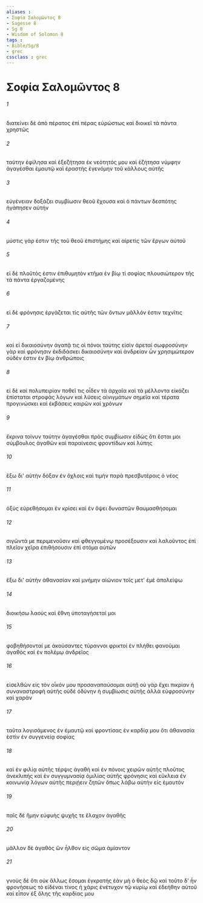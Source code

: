 ```yaml
---
aliases : 
- Σοφία Σαλoμῶντος 8
- Sagesse 8
- Sg 8
- Wisdom of Solomon 8
tags : 
- Bible/Sg/8
- grec
cssclass : grec
---
```


# Σοφία Σαλoμῶντος 8

###### 1
διατείνει δὲ ἀπὸ πέρατος ἐπὶ πέρας εὐρώστως καὶ διοικεῖ τὰ πάντα χρηστῶς
###### 2
ταύτην ἐφίλησα καὶ ἐξεζήτησα ἐκ νεότητός μου καὶ ἐζήτησα νύμφην ἀγαγέσθαι ἐμαυτῷ καὶ ἐραστὴς ἐγενόμην τοῦ κάλλους αὐτῆς
###### 3
εὐγένειαν δοξάζει συμβίωσιν θεοῦ ἔχουσα καὶ ὁ πάντων δεσπότης ἠγάπησεν αὐτήν
###### 4
μύστις γάρ ἐστιν τῆς τοῦ θεοῦ ἐπιστήμης καὶ αἱρετὶς τῶν ἔργων αὐτοῦ
###### 5
εἰ δὲ πλοῦτός ἐστιν ἐπιθυμητὸν κτῆμα ἐν βίῳ τί σοφίας πλουσιώτερον τῆς τὰ πάντα ἐργαζομένης
###### 6
εἰ δὲ φρόνησις ἐργάζεται τίς αὐτῆς τῶν ὄντων μᾶλλόν ἐστιν τεχνῖτις
###### 7
καὶ εἰ δικαιοσύνην ἀγαπᾷ τις οἱ πόνοι ταύτης εἰσὶν ἀρεταί σωφροσύνην γὰρ καὶ φρόνησιν ἐκδιδάσκει δικαιοσύνην καὶ ἀνδρείαν ὧν χρησιμώτερον οὐδέν ἐστιν ἐν βίῳ ἀνθρώποις
###### 8
εἰ δὲ καὶ πολυπειρίαν ποθεῖ τις οἶδεν τὰ ἀρχαῖα καὶ τὰ μέλλοντα εἰκάζει ἐπίσταται στροφὰς λόγων καὶ λύσεις αἰνιγμάτων σημεῖα καὶ τέρατα προγινώσκει καὶ ἐκβάσεις καιρῶν καὶ χρόνων
###### 9
ἔκρινα τοίνυν ταύτην ἀγαγέσθαι πρὸς συμβίωσιν εἰδὼς ὅτι ἔσται μοι σύμβουλος ἀγαθῶν καὶ παραίνεσις φροντίδων καὶ λύπης
###### 10
ἕξω δι' αὐτὴν δόξαν ἐν ὄχλοις καὶ τιμὴν παρὰ πρεσβυτέροις ὁ νέος
###### 11
ὀξὺς εὑρεθήσομαι ἐν κρίσει καὶ ἐν ὄψει δυναστῶν θαυμασθήσομαι
###### 12
σιγῶντά με περιμενοῦσιν καὶ φθεγγομένῳ προσέξουσιν καὶ λαλοῦντος ἐπὶ πλεῖον χεῖρα ἐπιθήσουσιν ἐπὶ στόμα αὐτῶν
###### 13
ἕξω δι' αὐτὴν ἀθανασίαν καὶ μνήμην αἰώνιον τοῖς μετ' ἐμὲ ἀπολείψω
###### 14
διοικήσω λαούς καὶ ἔθνη ὑποταγήσεταί μοι
###### 15
φοβηθήσονταί με ἀκούσαντες τύραννοι φρικτοί ἐν πλήθει φανοῦμαι ἀγαθὸς καὶ ἐν πολέμῳ ἀνδρεῖος
###### 16
εἰσελθὼν εἰς τὸν οἶκόν μου προσαναπαύσομαι αὐτῇ οὐ γὰρ ἔχει πικρίαν ἡ συναναστροφὴ αὐτῆς οὐδὲ ὀδύνην ἡ συμβίωσις αὐτῆς ἀλλὰ εὐφροσύνην καὶ χαράν
###### 17
ταῦτα λογισάμενος ἐν ἐμαυτῷ καὶ φροντίσας ἐν καρδίᾳ μου ὅτι ἀθανασία ἐστὶν ἐν συγγενείᾳ σοφίας
###### 18
καὶ ἐν φιλίᾳ αὐτῆς τέρψις ἀγαθὴ καὶ ἐν πόνοις χειρῶν αὐτῆς πλοῦτος ἀνεκλιπὴς καὶ ἐν συγγυμνασίᾳ ὁμιλίας αὐτῆς φρόνησις καὶ εὔκλεια ἐν κοινωνίᾳ λόγων αὐτῆς περιῄειν ζητῶν ὅπως λάβω αὐτὴν εἰς ἐμαυτόν
###### 19
παῖς δὲ ἤμην εὐφυὴς ψυχῆς τε ἔλαχον ἀγαθῆς
###### 20
μᾶλλον δὲ ἀγαθὸς ὢν ἦλθον εἰς σῶμα ἀμίαντον
###### 21
γνοὺς δὲ ὅτι οὐκ ἄλλως ἔσομαι ἐγκρατής ἐὰν μὴ ὁ θεὸς δῷ καὶ τοῦτο δ' ἦν φρονήσεως τὸ εἰδέναι τίνος ἡ χάρις ἐνέτυχον τῷ κυρίῳ καὶ ἐδεήθην αὐτοῦ καὶ εἶπον ἐξ ὅλης τῆς καρδίας μου
